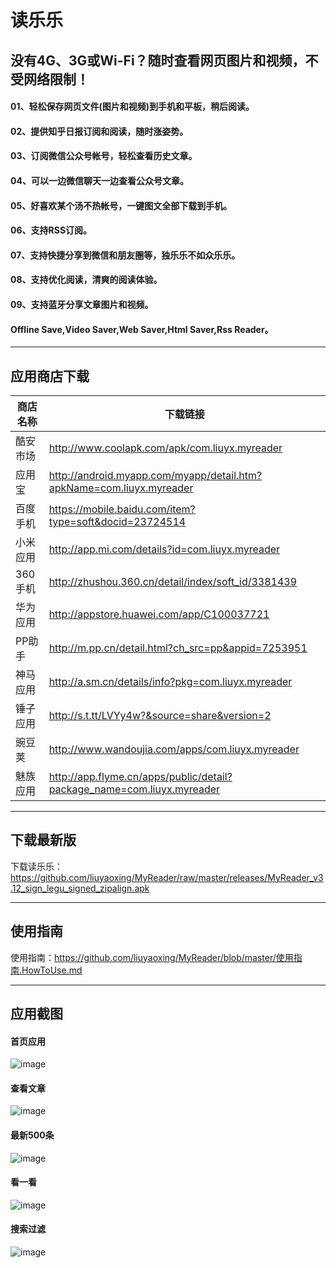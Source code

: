 # 读乐乐
## 没有4G、3G或Wi-Fi？随时查看网页图片和视频，不受网络限制！

#### 01、轻松保存网页文件(图片和视频)到手机和平板，稍后阅读。
#### 02、提供知乎日报订阅和阅读，随时涨姿势。
#### 03、订阅微信公众号帐号，轻松查看历史文章。
#### 04、可以一边微信聊天一边查看公众号文章。
#### 05、好喜欢某个汤不热帐号，一键图文全部下载到手机。
#### 06、支持RSS订阅。
#### 07、支持快捷分享到微信和朋友圈等，独乐乐不如众乐乐。
#### 08、支持优化阅读，清爽的阅读体验。
#### 09、支持蓝牙分享文章图片和视频。
#### Offline Save,Video Saver,Web Saver,Html Saver,Rss Reader。


---

## 应用商店下载

商店名称 | 下载链接
---|---
酷安市场| http://www.coolapk.com/apk/com.liuyx.myreader
应用宝  | http://android.myapp.com/myapp/detail.htm?apkName=com.liuyx.myreader
百度手机| https://mobile.baidu.com/item?type=soft&docid=23724514
小米应用|http://app.mi.com/details?id=com.liuyx.myreader
360手机 | http://zhushou.360.cn/detail/index/soft_id/3381439
华为应用|http://appstore.huawei.com/app/C100037721
PP助手|http://m.pp.cn/detail.html?ch_src=pp&appid=7253951
神马应用|http://a.sm.cn/details/info?pkg=com.liuyx.myreader
锤子应用|http://s.t.tt/LVYy4w?&source=share&version=2
豌豆荚  | http://www.wandoujia.com/apps/com.liuyx.myreader
魅族应用|http://app.flyme.cn/apps/public/detail?package_name=com.liuyx.myreader

---
## 下载最新版

下载读乐乐：https://github.com/liuyaoxing/MyReader/raw/master/releases/MyReader_v3.12_sign_legu_signed_zipalign.apk

---
## 使用指南

使用指南：https://github.com/liuyaoxing/MyReader/blob/master/使用指南.HowToUse.md
 
 
 ---
 
## 应用截图
#### 首页应用

![image](https://github.com/liuyaoxing/MyReader/raw/master/images/readme/Screenshot_2017_main.png)

#### 查看文章
![image](https://github.com/liuyaoxing/MyReader/raw/master/images/readme/Screenshot_2016_offlinedetail.png)

#### 最新500条
![image](https://github.com/liuyaoxing/MyReader/raw/master/images/readme/Screenshot_2017_acct_nzzd.png)

#### 看一看
![image](https://github.com/liuyaoxing/MyReader/raw/master/images/readme/Screenshot_2017_acct_tcxxm.png)

#### 搜索过滤
![image](https://github.com/liuyaoxing/MyReader/raw/master/images/readme/Screenshot_2016_offlinefilter.png)

